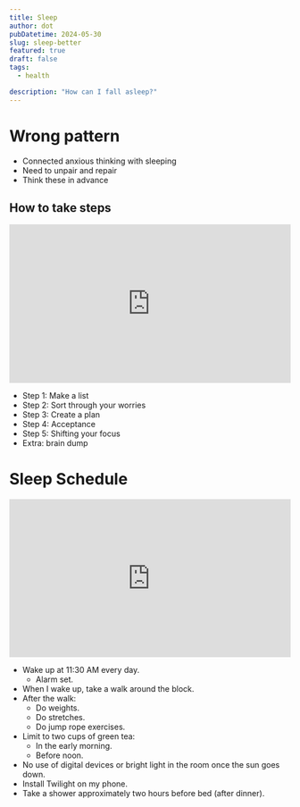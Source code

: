 ```yaml
---
title: Sleep
author: dot
pubDatetime: 2024-05-30
slug: sleep-better
featured: true
draft: false
tags:
  - health

description: "How can I fall asleep?"
---
```


# Wrong pattern

- Connected anxious thinking with sleeping
- Need to unpair and repair
- Think these in advance

## How to take steps

<div style="position:relative; padding-bottom:56.25%; height:0; overflow:hidden;">
    <iframe src="https://www.youtube.com/embed/wkGWwyrCoRs" style="position:absolute; top:0; left:0; width:100%; height:100%;" frameborder="0" allow="accelerometer; autoplay; clipboard-write; encrypted-media; gyroscope; picture-in-picture" allowfullscreen></iframe>
</div>

- Step 1: Make a list
- Step 2: Sort through your worries
- Step 3: Create a plan
- Step 4: Acceptance
- Step 5: Shifting your focus
- Extra: brain dump

# Sleep Schedule

<div style="position:relative; padding-bottom:56.25%; height:0; overflow:hidden;">
    <iframe src="https://www.youtube.com/embed/P_i6yqWjASk" style="position:absolute; top:0; left:0; width:100%; height:100%;" frameborder="0" allow="accelerometer; autoplay; clipboard-write; encrypted-media; gyroscope; picture-in-picture" allowfullscreen></iframe>
</div>

- Wake up at 11:30 AM every day.
  - Alarm set.
- When I wake up, take a walk around the block.
- After the walk:
  - Do weights.
  - Do stretches.
  - Do jump rope exercises.
- Limit to two cups of green tea:
  - In the early morning.
  - Before noon.
- No use of digital devices or bright light in the room once the sun goes down.
- Install Twilight on my phone.
- Take a shower approximately two hours before bed (after dinner).
